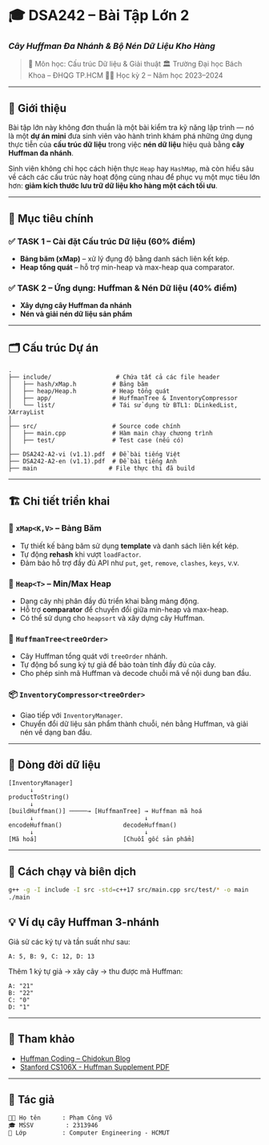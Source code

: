 # 🎓 DSA242 – Bài Tập Lớn 2

### *Cây Huffman Đa Nhánh & Bộ Nén Dữ Liệu Kho Hàng*

> 📘 Môn học: Cấu trúc Dữ liệu & Giải thuật
> 🏛️ Trường Đại học Bách Khoa – ĐHQG TP.HCM
> 🧑‍💻 Học kỳ 2 – Năm học 2023–2024

---

## 🌟 Giới thiệu

Bài tập lớn này không đơn thuần là một bài kiểm tra kỹ năng lập trình — nó là một **dự án mini** đưa sinh viên vào hành trình khám phá những ứng dụng thực tiễn của **cấu trúc dữ liệu** trong việc **nén dữ liệu** hiệu quả bằng **cây Huffman đa nhánh**.

Sinh viên không chỉ học cách hiện thực `Heap` hay `HashMap`, mà còn hiểu sâu về cách các cấu trúc này hoạt động cùng nhau để phục vụ một mục tiêu lớn hơn: **giảm kích thước lưu trữ dữ liệu kho hàng một cách tối ưu**.

---

## 🧭 Mục tiêu chính

### ✅ TASK 1 – Cài đặt Cấu trúc Dữ liệu (60% điểm)

* **Bảng băm (xMap)** – xử lý đụng độ bằng danh sách liên kết kép.
* **Heap tổng quát** – hỗ trợ min-heap và max-heap qua comparator.

### ✅ TASK 2 – Ứng dụng: Huffman & Nén Dữ liệu (40% điểm)

* **Xây dựng cây Huffman đa nhánh**
* **Nén và giải nén dữ liệu sản phẩm**

---

## 🗂️ Cấu trúc Dự án

```plaintext
.
├── include/                  # Chứa tất cả các file header
│   ├── hash/xMap.h          # Bảng băm
│   ├── heap/Heap.h          # Heap tổng quát
│   ├── app/                 # HuffmanTree & InventoryCompressor
│   └── list/                # Tái sử dụng từ BTL1: DLinkedList, XArrayList
│
├── src/                     # Source code chính
│   ├── main.cpp             # Hàm main chạy chương trình
│   ├── test/                # Test case (nếu có)
│
├── DSA242-A2-vi (v1.1).pdf  # Đề bài tiếng Việt
├── DSA242-A2-en (v1.1).pdf  # Đề bài tiếng Anh
├── main                    # File thực thi đã build
```

---

## 🏗️ Chi tiết triển khai

### 🔧 `xMap<K,V>` – Bảng Băm

* Tự thiết kế bảng băm sử dụng **template** và danh sách liên kết kép.
* Tự động **rehash** khi vượt `loadFactor`.
* Đảm bảo hỗ trợ đầy đủ API như `put`, `get`, `remove`, `clashes`, `keys`, v.v.

### 🔧 `Heap<T>` – Min/Max Heap

* Dạng cây nhị phân đầy đủ triển khai bằng mảng động.
* Hỗ trợ **comparator** để chuyển đổi giữa min-heap và max-heap.
* Có thể sử dụng cho `heapsort` và xây dựng cây Huffman.

### 🌲 `HuffmanTree<treeOrder>`

* Cây Huffman tổng quát với `treeOrder` nhánh.
* Tự động bổ sung ký tự giả để bảo toàn tính đầy đủ của cây.
* Cho phép sinh mã Huffman và decode chuỗi mã về nội dung ban đầu.

### 📦 `InventoryCompressor<treeOrder>`

* Giao tiếp với `InventoryManager`.
* Chuyển đổi dữ liệu sản phẩm thành chuỗi, nén bằng Huffman, và giải nén về dạng ban đầu.

---

## 🔁 Dòng đời dữ liệu

```plaintext
[InventoryManager] 
      ↓
productToString()
      ↓
[buildHuffman()] ─────→ [HuffmanTree] → Huffman mã hoá
      ↓                               ↓
encodeHuffman()                 decodeHuffman()
      ↓                               ↓
[Mã hoá]                        [Chuỗi gốc sản phẩm]
```

---

## 🧪 Cách chạy và biên dịch

```bash
g++ -g -I include -I src -std=c++17 src/main.cpp src/test/* -o main
./main
```

## 💡 Ví dụ cây Huffman 3-nhánh

Giả sử các ký tự và tần suất như sau:

```plaintext
A: 5, B: 9, C: 12, D: 13
```

Thêm 1 ký tự giả → xây cây → thu được mã Huffman:

```plaintext
A: "21"
B: "22"
C: "0"
D: "1"
```

---

## 🧾 Tham khảo

* [Huffman Coding – Chidokun Blog](https://chidokun.github.io/2021/07/huffman-coding-p1/)
* [Stanford CS106X - Huffman Supplement PDF](https://web.stanford.edu/class/archive/cs/cs106x/cs106x.1192/resources/minibrowser2/huffman-encoding-supplement.pdf)

---

## 👤 Tác giả

```markdown
👨‍💻 Họ tên      : Phạm Công Võ
🎓 MSSV         : 2313946 
📁 Lớp          : Computer Engineering - HCMUT
```

